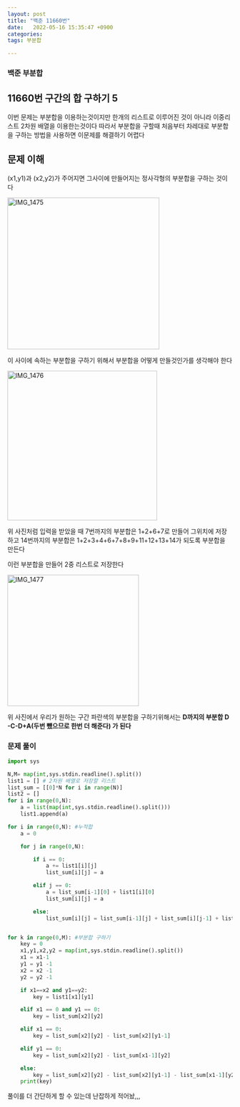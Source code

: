 ```yaml
---
layout: post
title: "백준 11660번"
date:   2022-05-16 15:35:47 +0900
categories:
tags: 부분합

---
```


### 백준 부분합

## 11660번 구간의 합 구하기 5

이번 문제는 부분합을 이용하는것이지만 한개의 리스트로 이루어진 것이 아니라 이중리스트 2차원 배열을 이용한는것이다 따라서 부분합을 구할때 처음부터 차레대로 부분합을 구하는 방법을 사용하면 이문제를 해결하기 어렵다

## 문제 이해

(x1,y1)과 (x2,y2)가 주어지면 그사이에 만들어지는 정사각형의 부분합을 구하는 것이다

<img title="" src="https://user-images.githubusercontent.com/80758613/168539773-a3466f92-b2fd-408f-a1ee-5485287090c4.jpg" alt="IMG_1475" data-align="center" width="340">

이 사이에 속하는 부분합을 구하기 위해서 부분합을 어떻게 만들것인가를 생각해야 한다

<img title="" src="https://user-images.githubusercontent.com/80758613/168542512-3fd05a29-4d73-48db-a617-f755d57fd4d5.jpg" alt="IMG_1476" data-align="center" width="335">

위 사진처럼 입력을 받았을 때 7번까지의 부분합은 1+2+6+7로 만들어 그위치에 저장하고 14번까지의 부분합은 1+2+3+4+6+7+8+9+11+12+13+14가 되도록 부분합을 만든다

이런 부분합을 만들어 2중 리스트로 저장한다

<img title="" src="https://user-images.githubusercontent.com/80758613/168543373-175f8205-5f70-4fce-9499-5fa61dcc7c83.jpg" alt="IMG_1477" data-align="center" width="294">

위 사진에서 우리가 원하는 구간 파란색의 부분합을 구하기위해서는 **D까지의 부분합 D -C-D+A(두번 뺐으므로 한번 더 해준다) 가 된다**

### 문제 풀이

```python
import sys

N,M= map(int,sys.stdin.readline().split())
list1 = [] # 2차원 배열로 저장할 리스트 
list_sum = [[0]*N for i in range(N)]
list2 = []
for i in range(0,N):
    a = list(map(int,sys.stdin.readline().split()))
    list1.append(a)

for i in range(0,N): #누적합
    a = 0

    for j in range(0,N):

        if i == 0:
            a += list1[i][j]
            list_sum[i][j] = a

        elif j == 0:
            a = list_sum[i-1][0] + list1[i][0]
            list_sum[i][j] = a

        else:
            list_sum[i][j] = list_sum[i-1][j] + list_sum[i][j-1] + list1[i][j] - list_sum[i-1][j-1]


for k in range(0,M): #부분합 구하기
    key = 0
    x1,y1,x2,y2 = map(int,sys.stdin.readline().split())
    x1 = x1-1
    y1 = y1 -1
    x2 = x2 -1
    y2 = y2 -1

    if x1==x2 and y1==y2:
        key = list1[x1][y1]

    elif x1 == 0 and y1 == 0:
        key = list_sum[x2][y2]

    elif x1 == 0:
        key = list_sum[x2][y2] - list_sum[x2][y1-1]

    elif y1 == 0:
        key = list_sum[x2][y2] - list_sum[x1-1][y2]

    else:
        key = list_sum[x2][y2] - list_sum[x2][y1-1] - list_sum[x1-1][y2] + list_sum[x1-1][y1-1]
    print(key)
```

 풀이를 더 간단하게 할 수 있는데 난잡하게 적어놨,,,
